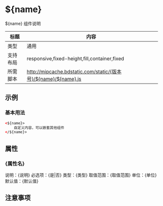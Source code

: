 # ${name}

${name} 组件说明

标题|内容
----|----
类型|通用
支持布局|responsive,fixed-height,fill,container,fixed
所需脚本|http://mipcache.bdstatic.com/static/{版本号}/${name}/${name}.js

## 示例

### 基本用法
```html
<${name}>
    自定义内容，可以嵌套其他组件
</${name}>
```

## 属性

### {属性名}

说明：{说明}
必选项：{是|否}
类型：{类型}
取值范围：{取值范围}
单位：{单位}
默认值：{默认值}

## 注意事项

